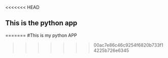 <<<<<<< HEAD
## This is the python app
=======
#This is my python APP
>>>>>>> 00ac7e86c46c9254f6820b733f14225b726e6345
